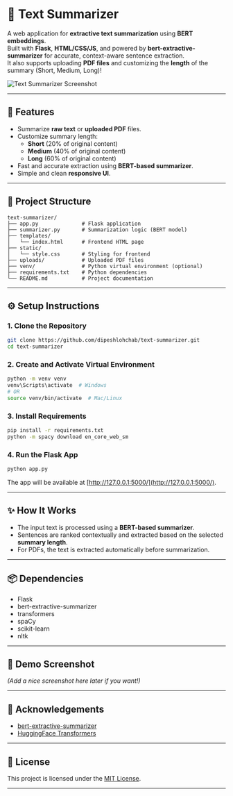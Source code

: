 # 📝 Text Summarizer

A web application for **extractive text summarization** using **BERT embeddings**.  
Built with **Flask**, **HTML/CSS/JS**, and powered by **bert-extractive-summarizer** for accurate, context-aware sentence extraction.  
It also supports uploading **PDF files** and customizing the **length** of the summary (Short, Medium, Long)!

![Text Summarizer Screenshot](#) <!-- You can update this link later -->

---

## 🚀 Features
- Summarize **raw text** or **uploaded PDF** files.
- Customize summary length:
  - **Short** (20% of original content)
  - **Medium** (40% of original content)
  - **Long** (60% of original content)
- Fast and accurate extraction using **BERT-based summarizer**.
- Simple and clean **responsive UI**.

---

## 📂 Project Structure

```
text-summarizer/
├── app.py              # Flask application
├── summarizer.py       # Summarization logic (BERT model)
├── templates/
│   └── index.html      # Frontend HTML page
├── static/
│   └── style.css       # Styling for frontend
├── uploads/            # Uploaded PDF files
├── venv/               # Python virtual environment (optional)
├── requirements.txt    # Python dependencies
└── README.md           # Project documentation
```

---

## ⚙️ Setup Instructions

### 1. Clone the Repository
```bash
git clone https://github.com/dipeshlohchab/text-summarizer.git
cd text-summarizer
```

### 2. Create and Activate Virtual Environment
```bash
python -m venv venv
venv\Scripts\activate  # Windows
# OR
source venv/bin/activate  # Mac/Linux
```

### 3. Install Requirements
```bash
pip install -r requirements.txt
python -m spacy download en_core_web_sm
```

### 4. Run the Flask App
```bash
python app.py
```

The app will be available at [http://127.0.0.1:5000/](http://127.0.0.1:5000/).

---

## ✨ How It Works

- The input text is processed using a **BERT-based summarizer**.
- Sentences are ranked contextually and extracted based on the selected **summary length**.
- For PDFs, the text is extracted automatically before summarization.

---

## 📦 Dependencies
- Flask
- bert-extractive-summarizer
- transformers
- spaCy
- scikit-learn
- nltk

---

## 📸 Demo Screenshot

*(Add a nice screenshot here later if you want!)*

---

## 🙏 Acknowledgements
- [bert-extractive-summarizer](https://github.com/dmmiller612/bert-extractive-summarizer)
- [HuggingFace Transformers](https://huggingface.co/transformers/)

---

## 📜 License

This project is licensed under the [MIT License](LICENSE).

---

